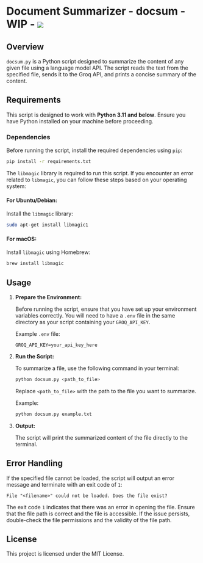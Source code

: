 # Document Summarizer - docsum - WIP -  [![](https://github.com/finnless/docsum/workflows/tests/badge.svg)](https://github.com/finnless/docsum/actions/workflows/tests.yml)
## Overview

`docsum.py` is a Python script designed to summarize the content of any given file using a language model API. The script reads the text from the specified file, sends it to the Groq API, and prints a concise summary of the content.

## Requirements

This script is designed to work with **Python 3.11 and below**. Ensure you have Python installed on your machine before proceeding.

### Dependencies

Before running the script, install the required dependencies using `pip`:

```bash
pip install -r requirements.txt
```

The `libmagic` library is required to run this script. If you encounter an error related to `libmagic`, you can follow these steps based on your operating system:

#### For Ubuntu/Debian:
Install the `libmagic` library:
```bash
sudo apt-get install libmagic1
```

#### For macOS:
Install `libmagic` using Homebrew:
```bash
brew install libmagic
```

## Usage

1. **Prepare the Environment:**
   
   Before running the script, ensure that you have set up your environment variables correctly. You will need to have a `.env` file in the same directory as your script containing your `GROQ_API_KEY`.

   Example `.env` file:

   ```
   GROQ_API_KEY=your_api_key_here
   ```

2. **Run the Script:**

   To summarize a file, use the following command in your terminal:

   ```bash
   python docsum.py <path_to_file>
   ```

   Replace `<path_to_file>` with the path to the file you want to summarize.

   Example:

   ```bash
   python docsum.py example.txt
   ```

3. **Output:**

   The script will print the summarized content of the file directly to the terminal.


## Error Handling

If the specified file cannot be loaded, the script will output an error message and terminate with an exit code of `1`:

```
File "<filename>" could not be loaded. Does the file exist?
```

The exit code `1` indicates that there was an error in opening the file. Ensure that the file path is correct and the file is accessible. If the issue persists, double-check the file permissions and the validity of the file path.


## License

This project is licensed under the MIT License.


